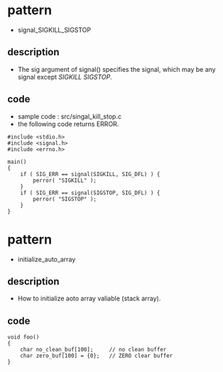 # pattern
- signal_SIGKILL_SIGSTOP

## description
- The sig argument of signal() specifies the signal, which may be any signal except *SIGKILL* *SIGSTOP*.

## code
- sample code : src/singal_kill_stop.c
- the following code returns ERROR.

```
#include <stdio.h>
#include <signal.h>
#include <errno.h>

main()
{
	if ( SIG_ERR == signal(SIGKILL, SIG_DFL) ) {
		perror( "SIGKILL" );
	}
	if ( SIG_ERR == signal(SIGSTOP, SIG_DFL) ) {
		perror( "SIGSTOP" );
	}
}
```

# pattern
- initialize_auto_array

## description
- How to initialize aoto array valiable (stack array).

## code

```
void foo()
{
	char no_clean_buf[100];		// no clean buffer
	char zero_buf[100] = {0};	// ZERO clear buffer
}
```
